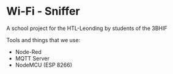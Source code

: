 # Wi-Fi - Sniffer
A school project for the HTL-Leonding by students of the 3BHIF

Tools and things that we use:
* Node-Red
* MQTT Server
* NodeMCU (ESP 8266)

